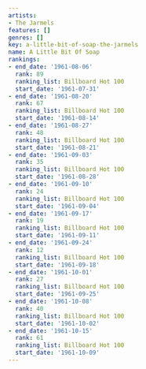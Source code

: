 ```yaml
---
artists:
- The Jarmels
features: []
genres: []
key: a-little-bit-of-soap-the-jarmels
name: A Little Bit Of Soap
rankings:
- end_date: '1961-08-06'
  rank: 89
  ranking_list: Billboard Hot 100
  start_date: '1961-07-31'
- end_date: '1961-08-20'
  rank: 67
  ranking_list: Billboard Hot 100
  start_date: '1961-08-14'
- end_date: '1961-08-27'
  rank: 48
  ranking_list: Billboard Hot 100
  start_date: '1961-08-21'
- end_date: '1961-09-03'
  rank: 35
  ranking_list: Billboard Hot 100
  start_date: '1961-08-28'
- end_date: '1961-09-10'
  rank: 24
  ranking_list: Billboard Hot 100
  start_date: '1961-09-04'
- end_date: '1961-09-17'
  rank: 19
  ranking_list: Billboard Hot 100
  start_date: '1961-09-11'
- end_date: '1961-09-24'
  rank: 12
  ranking_list: Billboard Hot 100
  start_date: '1961-09-18'
- end_date: '1961-10-01'
  rank: 27
  ranking_list: Billboard Hot 100
  start_date: '1961-09-25'
- end_date: '1961-10-08'
  rank: 40
  ranking_list: Billboard Hot 100
  start_date: '1961-10-02'
- end_date: '1961-10-15'
  rank: 61
  ranking_list: Billboard Hot 100
  start_date: '1961-10-09'
---
```


